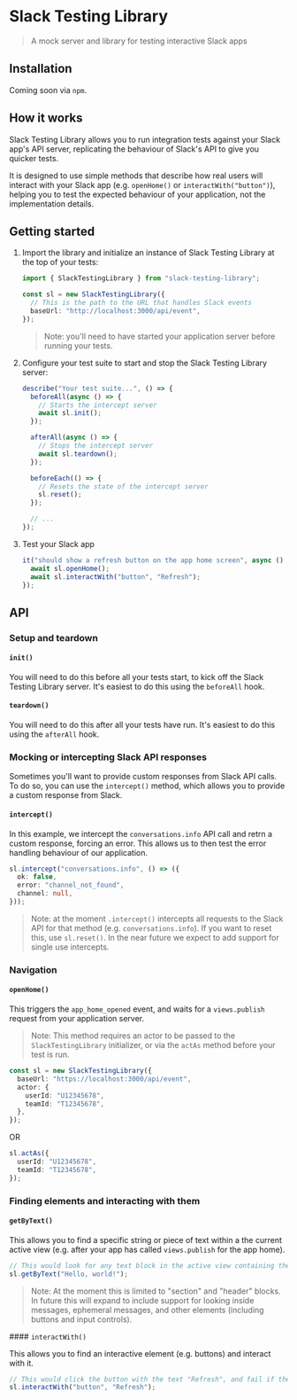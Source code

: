 # Slack Testing Library

> A mock server and library for testing interactive Slack apps

## Installation

Coming soon via `npm`.

## How it works

Slack Testing Library allows you to run integration tests against your Slack app's API server, replicating the behaviour of Slack's API to give you quicker tests.

It is designed to use simple methods that describe how real users will interact with your Slack app (e.g. `openHome()` or `interactWith("button")`), helping you to test the expected behaviour of your application, not the implementation details.

## Getting started

1. Import the library and initialize an instance of Slack Testing Library at the top of your tests:

   ```ts
   import { SlackTestingLibrary } from "slack-testing-library";

   const sl = new SlackTestingLibrary({
     // This is the path to the URL that handles Slack events
     baseUrl: "http://localhost:3000/api/event",
   });
   ```

   > Note: you'll need to have started your application server before running your tests.

2. Configure your test suite to start and stop the Slack Testing Library server:

   ```ts
   describe("Your test suite...", () => {
     beforeAll(async () => {
       // Starts the intercept server
       await sl.init();
     });

     afterAll(async () => {
       // Stops the intercept server
       await sl.teardown();
     });

     beforeEach(() => {
       // Resets the state of the intercept server
       sl.reset();
     });

     // ...
   });
   ```

3. Test your Slack app

   ```ts
   it("should show a refresh button on the app home screen", async () => {
     await sl.openHome();
     await sl.interactWith("button", "Refresh");
   });
   ```

## API

### Setup and teardown

#### `init()`

You will need to do this before all your tests start, to kick off the Slack Testing Library server. It's easiest to do this using the `beforeAll` hook.

#### `teardown()`

You will need to do this after all your tests have run. It's easiest to do this using the `afterAll` hook.

### Mocking or intercepting Slack API responses

Sometimes you'll want to provide custom responses from Slack API calls. To do so, you can use the `intercept()` method, which allows you to provide a custom response from Slack.

#### `intercept()`

In this example, we intercept the `conversations.info` API call and retrn a custom response, forcing an error. This allows us to then test the error handling behaviour of our application.

```ts
sl.intercept("conversations.info", () => ({
  ok: false,
  error: "channel_not_found",
  channel: null,
}));
```

> Note: at the moment `.intercept()` intercepts all requests to the Slack API for that method (e.g. `conversations.info`). If you want to reset this, use `sl.reset()`. In the near future we expect to add support for single use intercepts.

### Navigation

#### `openHome()`

This triggers the `app_home_opened` event, and waits for a `views.publish` request from your application server.

> Note: This method requires an actor to be passed to the `SlackTestingLibrary` initializer, or via the `actAs` method before your test is run.

```ts
const sl = new SlackTestingLibrary({
  baseUrl: "https://localhost:3000/api/event",
  actor: {
    userId: "U12345678",
    teamId: "T12345678",
  },
});
```

OR

```ts
sl.actAs({
  userId: "U12345678",
  teamId: "T12345678",
});
```

### Finding elements and interacting with them

#### `getByText()`

This allows you to find a specific string or piece of text within a the current active view (e.g. after your app has called `views.publish` for the app home).

```ts
// This would look for any text block in the active view containing the words "Hello, world!". This would fail if the text could not be found
sl.getByText("Hello, world!");
```

> Note: At the moment this is limited to "section" and "header" blocks. In future this will expand to include support for looking inside messages, ephemeral messages, and other elements (including buttons and input controls).

#### `interactWith()`

This allows you to find an interactive element (e.g. buttons) and interact with it.

```ts
// This would click the button with the text "Refresh", and fail if the button could not be found
sl.interactWith("button", "Refresh");
```
